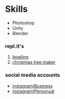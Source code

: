 # Skills

- Photoshop
- Unity
- Blender

### repl.it's
1. [bowling](https://repl.it/@BayleyEvason/vibe-checker)
2. [christmas tree maker](https://repl.it/@BayleyEvason/Christmas-for-boomers)

### social media accounts

- [instagram(Business](https://www.instagram.com/)
- [instagram(Personsal](https://www.instagram.com/)
